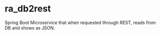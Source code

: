 # ra_db2rest
Spring Boot Microservice that when requested through REST, reads from DB and shows as JSON.
